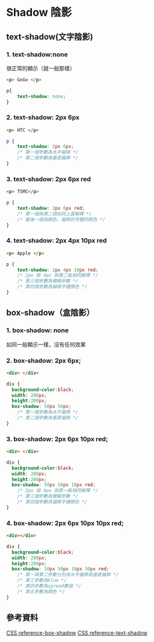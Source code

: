 # Shadow 陰影

## text-shadow(文字陰影)
### 1. text-shadow:none
很正常的顯示（就一般那樣）
```html
<p> GoGo </p>
```

```css
p{
    text-shadow: none;
}
```

### 2. text-shadow: 2px 6px
```html
<p> HTC </p>
```
```css
p {
    text-shadow: 2px 6px;
    /* 第一個參數為水平偏移 */
    /* 第二個參數為垂直偏移 */
}
```

### 3. text-shadow: 2px 6px red
```html
<p> TSMC</p>
```

```css
p {
    text-shadow: 2px 6px red;
    /* 第一個與第二個如同上面解釋 */
    /* 最後一個為顏色，偏移的字體的顏色 */
}
```

### 4. text-shadow: 2px 4px 10px red
```html
<p> Apple </p>
```

```css
p {
    text-shadow: 2px 4px 10px red;
    /* 2px 與 4px 與第二點相同解釋 */
    /* 第三個參數為模糊參數 */
    /* 第四個參數為偏移字體顏色 */
}
```

## box-shadow（盒陰影）
### 1. box-shadow: none
如同一般顯示一樣，沒有任何效果

### 2. box-shadow: 2px 6px;
```html
<div> </div>
```
```css
div {
  background-color:black;
  width: 200px;
  height:200px;
  box-shadow: 50px 50px;
    /* 第一個參數為水平偏移 */
    /* 第二個參數為垂直偏移 */
}
```

### 3. box-shadow: 2px 6px 10px red;
```html
<div> </div>
```
```css
div {
  background-color:black;
  width: 200px;
  height:200px;
  box-shadow: 50px 50px 10px red;
    /* 2px 與 4px 與第一點相同解釋 */
    /* 第三個參數為模糊參數 */
    /* 第四個參數為偏移字體顏色 */
}
```

### 4. box-shadow: 2px 6px 10px 10px red;
```html
<div></div>
```

```css
div {
  background-color:black;
  width: 200px;
  height:200px;
  box-shadow: 50px 50px 10px 30px red;
    /* 第一與第二參數分別為水平偏移與垂直偏移 */
    /* 第三參數為blue */
    /* 第四參數為spread數值 */
    /* 第五參數為顏色 */
}
```

## 參考資料
[CSS reference-box-shadow](https://cssreference.io/property/box-shadow/)
[CSS reference-text-shadow](https://cssreference.io/property/text-shadow/)
